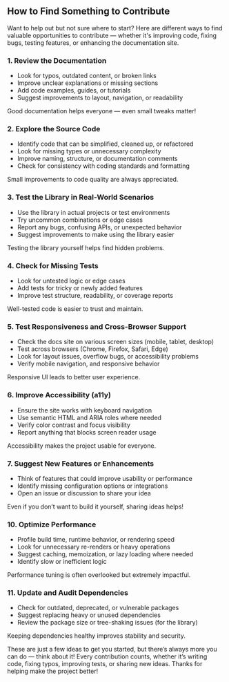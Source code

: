 ## How to Find Something to Contribute

Want to help out but not sure where to start? Here are different ways to find valuable opportunities to contribute — whether it's improving code, fixing bugs, testing features, or enhancing the documentation site.

### 1. Review the Documentation  
- Look for typos, outdated content, or broken links  
- Improve unclear explanations or missing sections  
- Add code examples, guides, or tutorials  
- Suggest improvements to layout, navigation, or readability  

Good documentation helps everyone — even small tweaks matter!


### 2. Explore the Source Code  
- Identify code that can be simplified, cleaned up, or refactored  
- Look for missing types or unnecessary complexity  
- Improve naming, structure, or documentation comments  
- Check for consistency with coding standards and formatting  

Small improvements to code quality are always appreciated.


### 3. Test the Library in Real-World Scenarios  
- Use the library in actual projects or test environments  
- Try uncommon combinations or edge cases  
- Report any bugs, confusing APIs, or unexpected behavior  
- Suggest improvements to make using the library easier

Testing the library yourself helps find hidden problems.


### 4. Check for Missing Tests  
- Look for untested logic or edge cases  
- Add tests for tricky or newly added features  
- Improve test structure, readability, or coverage reports  

Well-tested code is easier to trust and maintain.


### 5. Test Responsiveness and Cross-Browser Support  
- Check the docs site on various screen sizes (mobile, tablet, desktop)  
- Test across browsers (Chrome, Firefox, Safari, Edge)  
- Look for layout issues, overflow bugs, or accessibility problems  
- Verify mobile navigation, and responsive behavior  

Responsive UI leads to better user experience.

### 6. Improve Accessibility (a11y)  
- Ensure the site works with keyboard navigation  
- Use semantic HTML and ARIA roles where needed  
- Verify color contrast and focus visibility  
- Report anything that blocks screen reader usage  

Accessibility makes the project usable for everyone.


### 7. Suggest New Features or Enhancements  
- Think of features that could improve usability or performance  
- Identify missing configuration options or integrations  
- Open an issue or discussion to share your idea  

Even if you don’t want to build it yourself, sharing ideas helps!

### 10. Optimize Performance  
- Profile build time, runtime behavior, or rendering speed  
- Look for unnecessary re-renders or heavy operations  
- Suggest caching, memoization, or lazy loading where needed  
- Identify slow or inefficient logic  

Performance tuning is often overlooked but extremely impactful.


### 11. Update and Audit Dependencies  
- Check for outdated, deprecated, or vulnerable packages  
- Suggest replacing heavy or unused dependencies  
- Review the package size or tree-shaking issues (for the library)  

Keeping dependencies healthy improves stability and security.

These are just a few ideas to get you started, but there’s always more you can do — think about it! Every contribution counts, whether it’s writing code, fixing typos, improving tests, or sharing new ideas. Thanks for helping make the project better!
